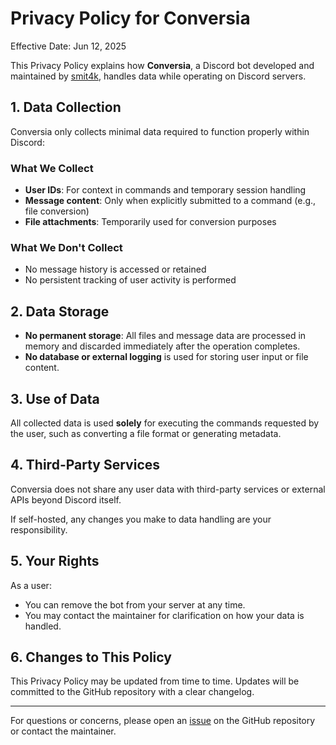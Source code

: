 # Privacy Policy for Conversia

Effective Date: Jun 12, 2025

This Privacy Policy explains how **Conversia**, a Discord bot developed and maintained by [smit4k](https://github.com/smit4k), handles data while operating on Discord servers.

## 1. Data Collection

Conversia only collects minimal data required to function properly within Discord:

### What We Collect

- **User IDs**: For context in commands and temporary session handling
- **Message content**: Only when explicitly submitted to a command (e.g., file conversion)
- **File attachments**: Temporarily used for conversion purposes

### What We **Don't** Collect

- No message history is accessed or retained
- No persistent tracking of user activity is performed

## 2. Data Storage

- **No permanent storage**: All files and message data are processed in memory and discarded immediately after the operation completes.
- **No database or external logging** is used for storing user input or file content.

## 3. Use of Data

All collected data is used **solely** for executing the commands requested by the user, such as converting a file format or generating metadata.

## 4. Third-Party Services

Conversia does not share any user data with third-party services or external APIs beyond Discord itself.

If self-hosted, any changes you make to data handling are your responsibility.

## 5. Your Rights

As a user:

- You can remove the bot from your server at any time.
- You may contact the maintainer for clarification on how your data is handled.

## 6. Changes to This Policy

This Privacy Policy may be updated from time to time. Updates will be committed to the GitHub repository with a clear changelog.

---

For questions or concerns, please open an [issue](https://github.com/smit4k/conversia/issues) on the GitHub repository or contact the maintainer.
